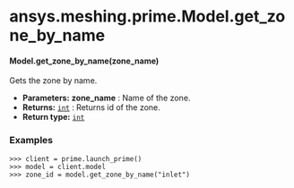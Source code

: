 # ansys.meshing.prime.Model.get_zone_by_name



#### Model.get_zone_by_name(zone_name)

Gets the zone by name.

* **Parameters:**
  **zone_name**
  : Name of the zone.
* **Returns:**
  [`int`](https://docs.python.org/3.11/library/functions.html#int)
  : Returns id of the zone.
* **Return type:**
  [`int`](https://docs.python.org/3.11/library/functions.html#int)

### Examples

```pycon
>>> client = prime.launch_prime()
>>> model = client.model
>>> zone_id = model.get_zone_by_name("inlet")
```

<!-- !! processed by numpydoc !! -->
